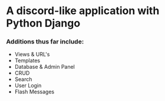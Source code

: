 # A discord-like application with Python Django

### Additions thus far include:
* Views & URL's
* Templates
* Database & Admin Panel 
* CRUD
* Search
* User Login
* Flash Messages
